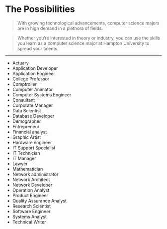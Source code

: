 # The Possibilities

> With growing technological advancements, computer science majors are in high demand in a plethora of fields.

> Whether you’re interested in theory or industry, you can use the skills you learn as a computer science major at Hampton University to spread your talents.

---

- Actuary
- Application Developer
- Application Engineer
- College Professor
- Comptroller
- Computer Animator
- Computer Systems Engineer
- Consultant
- Corporate Manager
- Data Scientist
- Database Developer
- Demographer
- Entrepreneur
- Financial analyst
- Graphic Artist
- Hardware engineer
- IT Support Specialist
- IT Technician
- IT Manager
- Lawyer
- Mathematician
- Network administrator
- Network Architect
- Network Developer
- Operation Analyst
- Product Engineer
- Quality Assurance Analyst
- Research Scientist
- Software Engineer
- Systems Analyst
- Technical Writer
